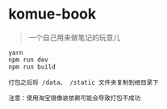 # komue-book

> 一个自己用来做笔记的玩意儿

``` 
yarn
npm run dev
npm run build

打包之后将 /data、 /static 文件夹复制到根目录下

注意：使用淘宝镜像装依赖可能会导致打包不成功
```
